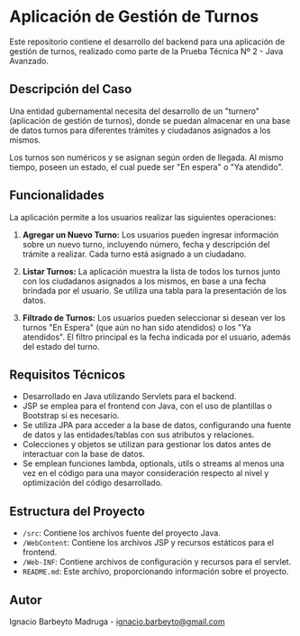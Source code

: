 # Aplicación de Gestión de Turnos 

Este repositorio contiene el desarrollo del backend para una aplicación de gestión de turnos, realizado como parte de la Prueba Técnica Nº 2 - Java Avanzado.

## Descripción del Caso

Una entidad gubernamental necesita del desarrollo de un "turnero" (aplicación de gestión de turnos), donde se puedan almacenar en una base de datos turnos para diferentes trámites y ciudadanos asignados a los mismos.

Los turnos son numéricos y se asignan según orden de llegada. Al mismo tiempo, poseen un estado, el cual puede ser "En espera" o "Ya atendido".

## Funcionalidades

La aplicación permite a los usuarios realizar las siguientes operaciones:

1. **Agregar un Nuevo Turno:** Los usuarios pueden ingresar información sobre un nuevo turno, incluyendo número, fecha y descripción del trámite a realizar. Cada turno está asignado a un ciudadano.

2. **Listar Turnos:** La aplicación muestra la lista de todos los turnos junto con los ciudadanos asignados a los mismos, en base a una fecha brindada por el usuario. Se utiliza una tabla para la presentación de los datos.

3. **Filtrado de Turnos:** Los usuarios pueden seleccionar si desean ver los turnos "En Espera" (que aún no han sido atendidos) o los "Ya atendidos". El filtro principal es la fecha indicada por el usuario, además del estado del turno.

## Requisitos Técnicos

- Desarrollado en Java utilizando Servlets para el backend.
- JSP se emplea para el frontend con Java, con el uso de plantillas o Bootstrap si es necesario.
- Se utiliza JPA para acceder a la base de datos, configurando una fuente de datos y las entidades/tablas con sus atributos y relaciones.
- Colecciones y objetos se utilizan para gestionar los datos antes de interactuar con la base de datos.
- Se emplean funciones lambda, optionals, utils o streams al menos una vez en el código para una mayor consideración respecto al nivel y optimización del código desarrollado.

## Estructura del Proyecto

- `/src`: Contiene los archivos fuente del proyecto Java.
- `/WebContent`: Contiene los archivos JSP y recursos estáticos para el frontend.
- `/Web-INF`: Contiene archivos de configuración y recursos para el servlet.
- `README.md`: Este archivo, proporcionando información sobre el proyecto.

## Autor

Ignacio Barbeyto Madruga - ignacio.barbeyto@gmail.com

